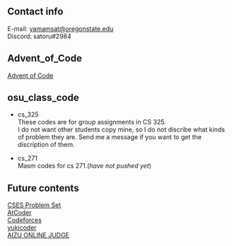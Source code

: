 ## Contact info

E-mail: yamamsat@oregonstate.edu</br>
Discord: satoru#2984

## Advent_of_Code

[Advent of Code](https://adventofcode.com/)
## osu_class_code

* cs_325</br>
These codes are for group assignments in CS 325.</br> I do not want other students copy mine, so I do not discribe what kinds of problem they are. Send me a message if you want to get the discription of them.

* cs_271</br>
Masm codes for cs 271.(*have not pushed yet*)
## Future contents

[CSES Problem Set](https://cses.fi/problemset/)</br>
[AtCoder](https://atcoder.jp/?lang=en)</br>
[Codeforces](https://codeforces.com/)</br>
[yukicoder](https://yukicoder.me/)</br>
[AIZU ONLINE JUDGE](https://onlinejudge.u-aizu.ac.jp/home)</br>
